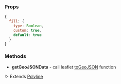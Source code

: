 ### Props
```js
{
  fill: {
    type: Boolean,
    custom: true,
    default: true
  }
}
```

### Methods

* **getGeoJSONData** - call leaflet [toGeoJSON](https://leafletjs.com/reference-1.3.0.html#polygon-togeojson) function

!> Extends [Polyline](#Polyline)